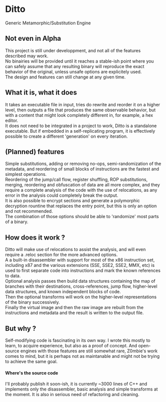 Ditto
=====

Generic Metamorphic/Substitution Engine

<h2>Not even in Alpha</h2>
This project is still under developpment, and not all of the features described may work.<br/>
No binairies will be provided until it reaches a stable-ish point where you can safely assume that any resulting binary will reproduce the exact behavior of the original, unless unsafe options are explicitely used.<br/>
The design and features can still change at any given time.

<h2>What it is, what it does</h2>
It takes an executable file in input, tries do rewrite and reorder it on a higher level, then outputs a file that produces the same observable behavior, but with a content that might look completely different in, for example, a hex editor.<br/>
It does not need to be integrated in a project to work, Ditto is a standalone executable.
But if embedded in a self-replicating program, it is effectively possible to create a different 'generation' on every iteration.

<h2>(Planned) features</h2>
Simple substitutions, adding or removing no-ops, semi-randomization of the metadata, and reordering of small blocks of instructions are the fastest and simplest operations.<br/>
Reordering of the jump/call flow, register shuffling, ROP substitutions, merging, reordering and obfuscation of data are all more complex, and they require a complete analysis of the code with the use of relocations, as any error in the analysis could completely break the output.<br/>
It is also possible to encrypt sections and generate a polymorphic decryption rountine that replaces the entry point, but this is only an option and not recommended.<br/>
The combination of those options should be able to 'randomize' most parts of a binary.

<h2>How does it work ?</h2>
Ditto will make use of relocations to assist the analysis, and will even require a .reloc section for the more advanced options.<br/>
A a built-in disassembler with support for most of the x86 instruction set, including x87 and the various extensions (SSE, SSE2, SSE2, MMX, etc) is used to first separate code into instructions and mark the known references to data.<br/>
Optional analysis passes then build data structures containing the map of branches with their destinations, cross-references, jump flow, higher-level data structures, and known independent blocks of code.<br/>
Then the optional transforms will work on the higher-level representations of the binary successively.<br/>
Finally the virtual image and then the raw image are rebuilt from the instructions and metadata and the result is written to the output file.

<h2>But why ?</h2>
Self-modifying code is fascinating in its own way. I wrote this mostly to learn, to acquire experience, but also as a proof of concept.
And open-source engines with those features are still somewhat rare, Z0mbie's work comes to mind, but it is perhaps not as maintanable and might not be trying to achieve the same goal.

<h4>Where's the source code</h4>
I'll probably publish it soon-ish, it is currently ~3000 lines of C++ and implements only the disassembler, basic analysis and simple transforms at the moment. It is also in serious need of refactoring and cleaning.

